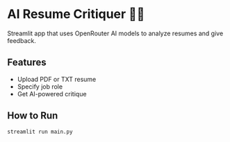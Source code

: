 # AI Resume Critiquer 🧠📄

Streamlit app that uses OpenRouter AI models to analyze resumes and give feedback.

## Features
- Upload PDF or TXT resume
- Specify job role
- Get AI-powered critique

## How to Run
```bash
streamlit run main.py
